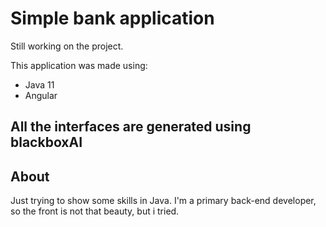 # Simple bank application

Still working on the project.


This application was made using:
* Java 11
* Angular

## All the interfaces are generated using blackboxAI

## About
Just trying to show some skills in Java. I'm a primary back-end developer, so the front is not that beauty, but i tried.
